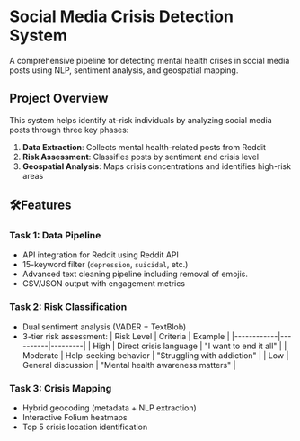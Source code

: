 # Social Media Crisis Detection System 

A comprehensive pipeline for detecting mental health crises in social media posts using NLP, sentiment analysis, and geospatial mapping.


## Project Overview
This system helps identify at-risk individuals by analyzing social media posts through three key phases:
1. **Data Extraction**: Collects mental health-related posts from Reddit
2. **Risk Assessment**: Classifies posts by sentiment and crisis level
3. **Geospatial Analysis**: Maps crisis concentrations and identifies high-risk areas

## 🛠Features
### Task 1: Data Pipeline
- API integration for Reddit using Reddit API
- 15-keyword filter (`depression`, `suicidal`, etc.)
- Advanced text cleaning pipeline including removal of emojis.
- CSV/JSON output with engagement metrics

### Task 2: Risk Classification
- Dual sentiment analysis (VADER + TextBlob)
- 3-tier risk assessment:
  | Risk Level | Criteria | Example |
  |------------|----------|---------|
  | High       | Direct crisis language | "I want to end it all" |
  | Moderate   | Help-seeking behavior | "Struggling with addiction" |
  | Low        | General discussion | "Mental health awareness matters" |

### Task 3: Crisis Mapping
- Hybrid geocoding (metadata + NLP extraction)
- Interactive Folium heatmaps
- Top 5 crisis location identification

